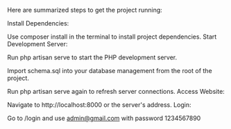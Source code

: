 Here are summarized steps to get the project running:

Install Dependencies:

Use composer install in the terminal to install project dependencies.
Start Development Server:

Run php artisan serve to start the PHP development server.

Import schema.sql into your database management from the root of the project.

Run php artisan serve again to refresh server connections.
Access Website:

Navigate to http://localhost:8000 or the server's address.
Login:

Go to /login and use admin@gmail.com with password 1234567890
